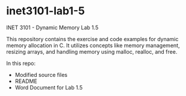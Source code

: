 # inet3101-lab1-5

INET 3101 - Dynamic Memory Lab 1.5

This repository contains the exercise and code examples for dynamic memory allocation in C. It utilizes concepts like memory management, resizing arrays, and handling memory using malloc, realloc, and free.


In this repo: 
- Modified source files
- README
- Word Document for Lab 1.5